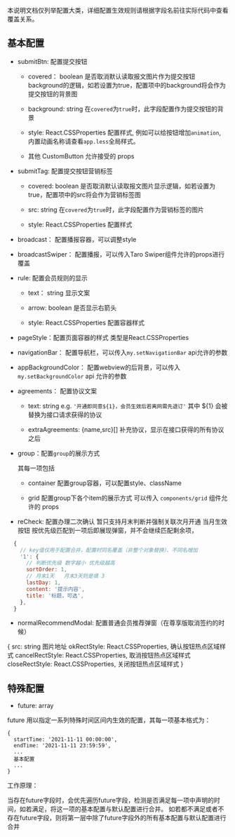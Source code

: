 本说明文档仅列举配置大类，详细配置生效规则请根据字段名前往实际代码中查看覆盖关系。

## 基本配置

+ submitBtn: 配置提交按钮

  + covered： boolean
  是否取消默认读取报文图片作为提交按钮background的逻辑，如若设置为true，配置项中的background将会作为提交按钮的背景图

  + background: string
  在`covered`为`true`时，此字段配置作为提交按钮的背景

  + style: React.CSSProperties
  配置样式, 例如可以给按钮增加`animation`, 内置动画名称请查看`app.less`全局样式。

  + 其他 CustomButton 允许接受的 props

+ submitTag: 配置提交按钮营销标签

  + covered: boolean
  是否取消默认读取报文图片显示逻辑，如若设置为true，配置项中的src将会作为营销标签图

  + src: string
  在`covered`为`true`时，此字段配置作为营销标签的图片

  + style: React.CSSProperties
  配置样式

+ broadcast： 配置播报容器，可以调整style

+ broadcastSwiper： 配置播报，可以传入Taro Swiper组件允许的props进行覆盖

+ rule: 配置会员规则的显示
  
  + text： string
  显示文案

  + arrow: boolean
  是否显示右箭头

  + style: React.CSSProperties
  配置容器样式

+ pageStyle：配置页面容器的样式 类型是React.CSSProperties

+ navigationBar： 配置导航栏，可以传入`my.setNavigationBar` api允许的参数

+ appBackgroundColor： 配置webview的后背景，可以传入 `my.setBackgroundColor` api 允许的参数

+ agreements： 配置协议文案

  + text: string
  e.g. `'开通即同意${1}，会员生效后若离网需先退订'` 其中 ${1} 会被替换为接口请求获得的协议

  + extraAgreements: {name,src}[]
  补充协议，显示在接口获得的所有协议之后

+ group：配置`group`的展示方式

  其每一项包括

  + container 配置group容器，可以配置style、className

  + grid 配置group下各个item的展示方式 可以传入 `components/grid` 组件允许的 props

+ reCheck: 配置办理二次确认 暂只支持月末判断并强制关联次月开通 当月生效按钮 按优先级匹配到一项后即展现弹窗，并不会继续匹配剩余项，

```javascript
  {
    // key值仅用于配置合并，配置时同名覆盖（非整个对象替换）、不同名增加
    '1': {
      // 判断优先级 数字越小 优先级越高
      sortOrder: 1,
      // 月末1天   月末3天则是填 3
      lastDay: 1,
      content: '提示内容',
      title: '标题，可选',
    },
  }
```

+ normalRecommendModal: 配置普通会员推荐弹窗（在尊享版取消签约的时候）

{
  src: string 图片地址
  okRectStyle: React.CSSProperties, 确认按钮热点区域样式
  cancelRectStyle: React.CSSProperties, 取消按钮热点区域样式
  closeRectStyle: React.CSSProperties, 关闭按钮热点区域样式
}


## 特殊配置

+ future: array

future 用以指定一系列特殊时间区间内生效的配置，其每一项基本格式为：

```
{
  startTime: '2021-11-11 00:00:00',
  endTime: '2021-11-11 23:59:59',
  ...
  基本配置
  ...
}
```

工作原理：

当存在future字段时，会优先遍历future字段，检测是否满足每一项中声明的时间，如若满足，将这一项的基本配置与默认配置进行合并。
如若都不满足或者不存在future字段，则将第一层中除了future字段外的所有基本配置与默认配置进行合并